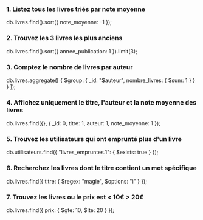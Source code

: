 ### 1. Listez tous les livres triés par note moyenne
db.livres.find().sort({ note_moyenne: -1 });

### 2. Trouvez les 3 livres les plus anciens
db.livres.find().sort({ annee_publication: 1 }).limit(3);

### 3. Comptez le nombre de livres par auteur
db.livres.aggregate([
  { $group: { _id: "$auteur", nombre_livres: { $sum: 1 } } }
]);

### 4. Affichez uniquement le titre, l'auteur et la note moyenne des livres
db.livres.find({}, { _id: 0, titre: 1, auteur: 1, note_moyenne: 1 });

### 5. Trouvez les utilisateurs qui ont emprunté plus d'un livre
db.utilisateurs.find({ "livres_empruntes.1": { $exists: true } });

### 6. Recherchez les livres dont le titre contient un mot spécifique
db.livres.find({ titre: { $regex: "magie", $options: "i" } });

### 7. Trouvez les livres ou le prix est < 10€ > 20€
db.livres.find({ prix: { $gte: 10, $lte: 20 } });